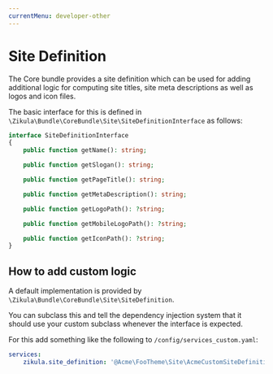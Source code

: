 ```yaml
---
currentMenu: developer-other
---
```

# Site Definition

The Core bundle provides a site definition which can be used for adding additional logic for computing site titles, site meta descriptions as well as logos and icon files.

The basic interface for this is defined in `\Zikula\Bundle\CoreBundle\Site\SiteDefinitionInterface` as follows:

```php
interface SiteDefinitionInterface
{
    public function getName(): string;

    public function getSlogan(): string;

    public function getPageTitle(): string;

    public function getMetaDescription(): string;

    public function getLogoPath(): ?string;

    public function getMobileLogoPath(): ?string;

    public function getIconPath(): ?string;
}
```

## How to add custom logic

A default implementation is provided by `\Zikula\Bundle\CoreBundle\Site\SiteDefinition`.

You can subclass this and tell the dependency injection system that it should use your custom subclass whenever the interface is expected.

For this add something like the following to `/config/services_custom.yaml`:

```yaml
services:
    zikula.site_definition: '@Acme\FooTheme\Site\AcmeCustomSiteDefinition'
```
